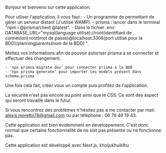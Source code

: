 Bonjour et bienvenu sur cette application.

Pour utliser l'application, il vous faut :
    - Un programme de permettant de gérer un serveur distant (J'utilise WAMP).
    - prisma : lancer dans le terminal "npm i @prisma/client @latest".
    - Dans le fichier .env:
            DATABASE_URL="mysql(language utilisé)://root(identifiant de connexion):root(mot de passe)@localhost:3306(port utilisé pour la BDD)/planningparents(nom de la BDD) ".

Mettez vos informations afin de pouvoir autoriser prisma à se connecter et effectuer des changement.

    - 'npx primsa migrate dev' pour connecter prisma a la BDD
    - 'npx prisma generate' pour importer les models présent dans schema.prisma

Une fois cela fait, créer vous un compte puis profitez de l'application.

La sécurité n'est pas encore au point ainsi que le CSS. Ce sont des aspect qui seront travaillé dans le futur.

Si vous rencontrez des problèmes n'hésitez pas a me contacter par mail: <alexis.moretto78@gmail.com> ou par téléphone : 06 78 49 19 43.

Cette application est bien évidemment en developpement. C'est donc normal que certaine fonctionnalité de ne soit pas présente ou ne fonctionne pas.

Cette application est développé avec Next.js.
khoijukhuiklhu